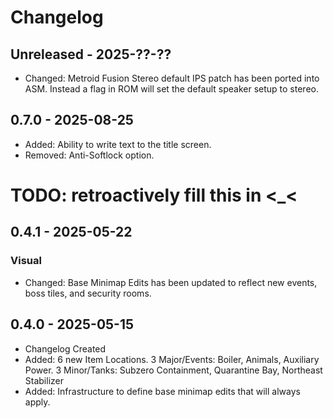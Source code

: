 # Changelog

## Unreleased - 2025-??-??
- Changed: Metroid Fusion Stereo default IPS patch has been ported into ASM. Instead a flag in ROM will set the default speaker setup to stereo.

## 0.7.0 - 2025-08-25
- Added: Ability to write text to the title screen.
- Removed: Anti-Softlock option.

# TODO: retroactively fill this in <_<

## 0.4.1 - 2025-05-22

### Visual
- Changed: Base Minimap Edits has been updated to reflect new events, boss tiles, and security rooms.

## 0.4.0 - 2025-05-15
- Changelog Created
- Added: 6 new Item Locations. 3 Major/Events: Boiler, Animals, Auxiliary Power. 3 Minor/Tanks: Subzero Containment, Quarantine Bay, Northeast Stabilizer
- Added: Infrastructure to define base minimap edits that will always apply.
